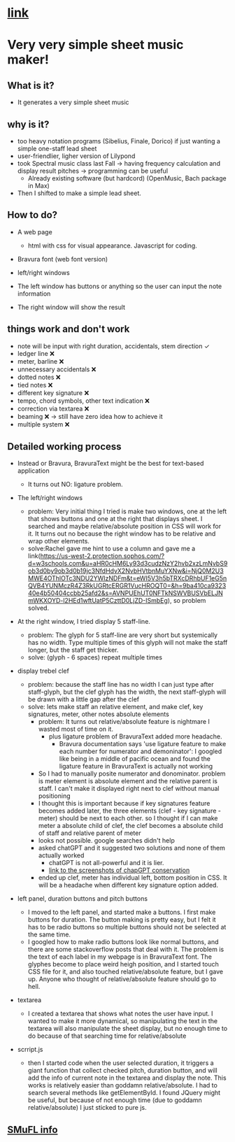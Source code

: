 # [link](https://oldshoes3.github.io/test)



# Very very simple sheet music maker!



## What is it?
- It generates a very simple sheet music

## why is it?
- too heavy notation programs (Sibelius, Finale, Dorico) if just wanting a simple one-staff lead sheet
- user-friendlier, ligher version of Lilypond
- took Spectral music class last Fall -> having frequency calculation and display result pitches -> programming can be useful
  - Already existing software (but hardcord) (OpenMusic, Bach package in Max)
- Then I shifted to make a simple lead sheet.

## How to do?
- A web page
  - html with css for visual appearance. Javascript for coding.
- Bravura font (web font version)

- left/right windows
- The left window has buttons or anything so the user can input the note information
- The right window will show the result


## things work and don't work
- note will be input with right duration, accidentals, stem direction ✓
- ledger line ❌
- meter, barline ❌
- unnecessary accidentals ❌
- dotted notes ❌
- tied notes ❌
- different key signature ❌
- tempo, chord symbols, other text indication ❌
- correction via textarea ❌
- beaming ❌ -> still have zero idea how to achieve it
- multiple system ❌




## Detailed working process

- Instead or Bravura, BravuraText might be the best for text-based application
    - It turns out NO: ligature problem.

- The left/right windows
  - problem: Very initial thing I tried is make two windows, one at the left that shows buttons and one at the right that displays sheet. I searched and maybe relative/absolute position in CSS will work for it. It turns out no because the right window has to be relative and wrap other elements.
  - solve:Rachel gave me hint to use a column and gave me a link(https://us-west-2.protection.sophos.com/?d=w3schools.com&u=aHR0cHM6Ly93d3cudzNzY2hvb2xzLmNvbS9ob3d0by9ob3d0b19jc3NfdHdvX2NvbHVtbnMuYXNw&i=NjQ0M2U3MWE4OThlOTc3NDU2YWIzNDFm&t=eWI5V3h5bTRXcDRhbUF1eG5nQVB4YUNMczR4Z3RkUGRtcERGR1VucHROQT0=&h=9ba410ca932340e4b50404ccbb25afd2&s=AVNPUEhUT0NFTkNSWVBUSVbELJNmWKXOYD-l2HEd1wftUatP5CzttD0LjZD-ISmbEg), so problem solved.

- At the right window, I tried display 5 staff-line.
  - problem: The glyph for 5 staff-line are very short but systemically has no width. Type multiple times of this glyph will not make the staff longer, but the staff get thicker.
  - solve: (glyph - 6 spaces) repeat multiple times

- display trebel clef
  - problem: because the staff line has no width I can just type after staff-glyph, but the clef glyph has the width, the next staff-glyph will be drawn with a little gap after the clef
  - solve: lets make staff an relative element, and make clef, key signatures, meter, other notes absolute elements
    - problem: It turns out relative/absolute feature is nightmare I wasted most of time on it.
      - plus ligature problem of BravuraText added more headache.
        - Bravura documentation says 'use ligature feature to make each number for numerator and demoninator': I googled like being in a middle of pacific ocean and found the ligature feature in BravuraText is actually not working
    - So I had to manually posite numerator and donominator. problem is meter element is absolute element and the relative parent is staff. I can't make it displayed right next to clef without manual positioning
    - I thought this is important because if key signatures feature becomes added later, the three elements (clef - key signature - meter) should be next to each other. so I thought if I can make meter a absolute child of clef, the clef becomes a absolute child of staff and relative parent of meter
    - looks not possible. google searches didn't help
    - asked chatGPT and it suggested two solutions and none of them actually worked
      - chatGPT is not all-powerful and it is lier.
      - [link to the screenshots of chapGPT conservation](https://github.com/oldshoes3/oldshoes3.github.io/tree/main/test/chatgptSUCKS)
    - ended up clef, meter has individual left, bottom position in CSS. It will be a headache when different key signature option added.

- left panel, duration buttons and pitch buttons
  - I moved to the left panel, and started make a buttons. I first make buttons for duration. The button making is pretty easy, but I felt it has to be radio buttons so multiple buttons should not be selected at the same time.
  - I googled how to make radio buttons look like normal buttons, and there are some stackoverflow posts that deal with it. The problem is the text of each label in my webpage is in BravuraText font. The glyphes become to place weird heigh position, and I started touch CSS file for it, and also touched relative/absolute feature, but I gave up. Anyone who thought of relative/absolute feature should go to hell.

- textarea
  - I created a textarea that shows what notes the user have input. I wanted to make it more dynamical, so manipulating the text in the textarea will also manipulate the sheet display, but no enough time to do because of that searching time for relative/absolute

- scrript.js
  - then I started code when the user selected duration, it triggers a giant function that collect checked pitch, duration button, and will add the info of current note in the textarea and display the note. This works is relatively easier than goddamn relative/absolute. I had to search several methods like getElementById. I found JQuery might be useful, but because of not enough time (due to goddamn relative/absolute) I just sticked to pure js.



## [SMuFL info](https://w3c.github.io/smufl/latest/index.html)